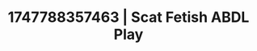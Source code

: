 ---
categories:
- Chastity play
- Kinky dreams
- Gagging sounds
- Enema fetish
- Public flashing
image: /assets/images/1747788357463.jpg
layout: post
seo:
  description: Featured content with sensual ABDL Play, Scat Fetish. HD images available.
  keywords: ABDL Play, Scat Fetish
  og_image: /assets/images/1747788357463.jpg
  schema_type: VisualArtwork
tags:
- ABDL Play
- Scat Fetish
- '#1747788357463'
title: 1747788357463 | Scat Fetish ABDL Play
---